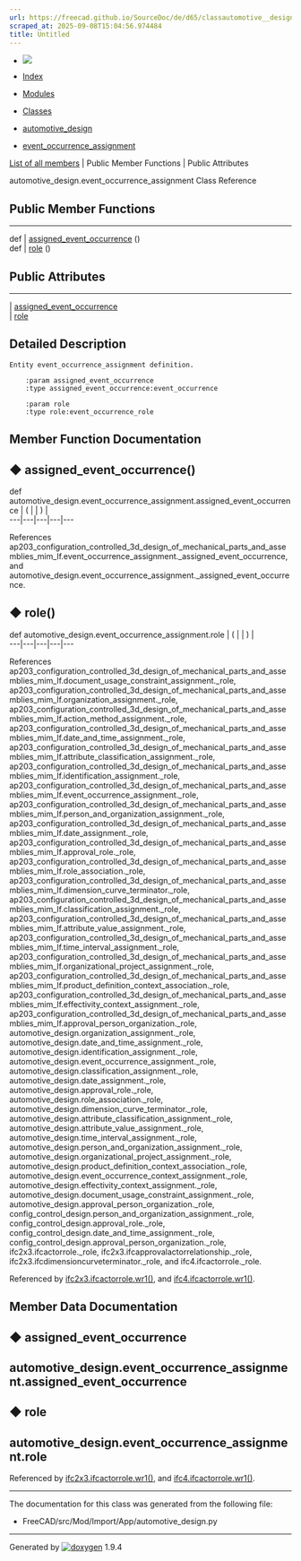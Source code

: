 ```yaml
---
url: https://freecad.github.io/SourceDoc/de/d65/classautomotive__design_1_1event__occurrence__assignment.html
scraped_at: 2025-09-08T15:04:56.974484
title: Untitled
---
```


  * [ ![](https://www.freecad.org/svg/logo-freecad.svg) ](https://freecadweb.org "FreeCAD")
  * [Index](../../index.html "Index")
  * [Modules](../../modules.html "Modules list")
  * [Classes](../../annotated.html "Annotated list")

  * [automotive_design](../../d4/ddf/namespaceautomotive__design.html)
  * [event_occurrence_assignment](../../de/d65/classautomotive__design_1_1event__occurrence__assignment.html)

[List of all members](../../d2/d92/classautomotive__design_1_1event__occurrence__assignment-members.html) | Public Member Functions | Public Attributes

automotive_design.event_occurrence_assignment Class Reference

##  Public Member Functions  
  
---  
def | [assigned_event_occurrence](../../de/d65/classautomotive__design_1_1event__occurrence__assignment.html#a5ec29ba558f3a713be643ef7ff2d6fa2) ()  
def | [role](../../de/d65/classautomotive__design_1_1event__occurrence__assignment.html#a6e3e808896347fdb369595fb6d79a1d5) ()  
  
##  Public Attributes  
  
---  
|
[assigned_event_occurrence](../../de/d65/classautomotive__design_1_1event__occurrence__assignment.html#ae1140d247799a4096c8480459a22cbe6)  
|
[role](../../de/d65/classautomotive__design_1_1event__occurrence__assignment.html#ad7bd16921ccf24ca18232736b10c8fb9)  
  
## Detailed Description

    
    
    Entity event_occurrence_assignment definition.
    
        :param assigned_event_occurrence
        :type assigned_event_occurrence:event_occurrence
    
        :param role
        :type role:event_occurrence_role

## Member Function Documentation

## ◆ assigned_event_occurrence()

def automotive_design.event_occurrence_assignment.assigned_event_occurrence  | ( | | ) |   
---|---|---|---|---  
  
References
ap203_configuration_controlled_3d_design_of_mechanical_parts_and_assemblies_mim_lf.event_occurrence_assignment._assigned_event_occurrence,
and automotive_design.event_occurrence_assignment._assigned_event_occurrence.

## ◆ role()

def automotive_design.event_occurrence_assignment.role  | ( | | ) |   
---|---|---|---|---  
  
References
ap203_configuration_controlled_3d_design_of_mechanical_parts_and_assemblies_mim_lf.document_usage_constraint_assignment._role,
ap203_configuration_controlled_3d_design_of_mechanical_parts_and_assemblies_mim_lf.organization_assignment._role,
ap203_configuration_controlled_3d_design_of_mechanical_parts_and_assemblies_mim_lf.action_method_assignment._role,
ap203_configuration_controlled_3d_design_of_mechanical_parts_and_assemblies_mim_lf.date_and_time_assignment._role,
ap203_configuration_controlled_3d_design_of_mechanical_parts_and_assemblies_mim_lf.attribute_classification_assignment._role,
ap203_configuration_controlled_3d_design_of_mechanical_parts_and_assemblies_mim_lf.identification_assignment._role,
ap203_configuration_controlled_3d_design_of_mechanical_parts_and_assemblies_mim_lf.event_occurrence_assignment._role,
ap203_configuration_controlled_3d_design_of_mechanical_parts_and_assemblies_mim_lf.person_and_organization_assignment._role,
ap203_configuration_controlled_3d_design_of_mechanical_parts_and_assemblies_mim_lf.date_assignment._role,
ap203_configuration_controlled_3d_design_of_mechanical_parts_and_assemblies_mim_lf.approval_role._role,
ap203_configuration_controlled_3d_design_of_mechanical_parts_and_assemblies_mim_lf.role_association._role,
ap203_configuration_controlled_3d_design_of_mechanical_parts_and_assemblies_mim_lf.dimension_curve_terminator._role,
ap203_configuration_controlled_3d_design_of_mechanical_parts_and_assemblies_mim_lf.classification_assignment._role,
ap203_configuration_controlled_3d_design_of_mechanical_parts_and_assemblies_mim_lf.attribute_value_assignment._role,
ap203_configuration_controlled_3d_design_of_mechanical_parts_and_assemblies_mim_lf.time_interval_assignment._role,
ap203_configuration_controlled_3d_design_of_mechanical_parts_and_assemblies_mim_lf.organizational_project_assignment._role,
ap203_configuration_controlled_3d_design_of_mechanical_parts_and_assemblies_mim_lf.product_definition_context_association._role,
ap203_configuration_controlled_3d_design_of_mechanical_parts_and_assemblies_mim_lf.effectivity_context_assignment._role,
ap203_configuration_controlled_3d_design_of_mechanical_parts_and_assemblies_mim_lf.approval_person_organization._role,
automotive_design.organization_assignment._role,
automotive_design.date_and_time_assignment._role,
automotive_design.identification_assignment._role,
automotive_design.event_occurrence_assignment._role,
automotive_design.classification_assignment._role,
automotive_design.date_assignment._role,
automotive_design.approval_role._role,
automotive_design.role_association._role,
automotive_design.dimension_curve_terminator._role,
automotive_design.attribute_classification_assignment._role,
automotive_design.attribute_value_assignment._role,
automotive_design.time_interval_assignment._role,
automotive_design.person_and_organization_assignment._role,
automotive_design.organizational_project_assignment._role,
automotive_design.product_definition_context_association._role,
automotive_design.event_occurrence_context_assignment._role,
automotive_design.effectivity_context_assignment._role,
automotive_design.document_usage_constraint_assignment._role,
automotive_design.approval_person_organization._role,
config_control_design.person_and_organization_assignment._role,
config_control_design.approval_role._role,
config_control_design.date_and_time_assignment._role,
config_control_design.approval_person_organization._role,
ifc2x3.ifcactorrole._role, ifc2x3.ifcapprovalactorrelationship._role,
ifc2x3.ifcdimensioncurveterminator._role, and ifc4.ifcactorrole._role.

Referenced by
[ifc2x3.ifcactorrole.wr1()](../../d9/d2f/classifc2x3_1_1ifcactorrole.html#ae281a252ec7f6b1d00c2b9989182978f),
and
[ifc4.ifcactorrole.wr1()](../../d8/d4c/classifc4_1_1ifcactorrole.html#aad59c64b5c5e278a59b5366592647b2d).

## Member Data Documentation

## ◆ assigned_event_occurrence

automotive_design.event_occurrence_assignment.assigned_event_occurrence  
---  
  
## ◆ role

automotive_design.event_occurrence_assignment.role  
---  
  
Referenced by
[ifc2x3.ifcactorrole.wr1()](../../d9/d2f/classifc2x3_1_1ifcactorrole.html#ae281a252ec7f6b1d00c2b9989182978f),
and
[ifc4.ifcactorrole.wr1()](../../d8/d4c/classifc4_1_1ifcactorrole.html#aad59c64b5c5e278a59b5366592647b2d).

* * *

The documentation for this class was generated from the following file:

  * FreeCAD/src/Mod/Import/App/automotive_design.py

* * *

Generated by
[![doxygen](../../doxygen.svg)](https://www.doxygen.org/index.html) 1.9.4


